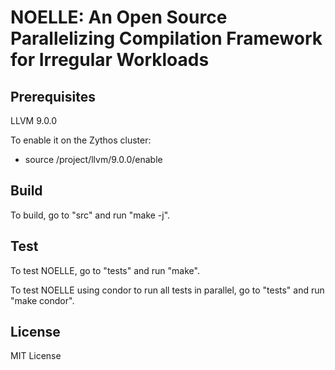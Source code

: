# NOELLE: An Open Source Parallelizing Compilation Framework for Irregular Workloads


## Prerequisites
LLVM 9.0.0

To enable it on the Zythos cluster: 
  - source /project/llvm/9.0.0/enable


## Build
To build, go to "src" and run "make -j".


## Test
To test NOELLE, go to "tests" and run "make".

To test NOELLE using condor to run all tests in parallel, go to "tests" and run "make condor".


## License
MIT License
